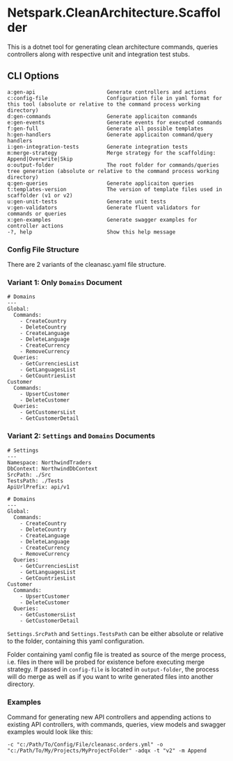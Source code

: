 # Netspark.CleanArchitecture.Scaffolder
This is a dotnet tool for generating clean architecture commands, queries controllers along with respective unit and integration test stubs.

## CLI Options
```
a:gen-api                       Generate controllers and actions
c:config-file                   Configuration file in yaml format for this tool (absolute or relative to the command process working directory)
d:gen-commands                  Generate applicaiton commands
e:gen-events                    Generate events for executed commands
f:gen-full                      Generate all possible templates
h:gen-handlers                  Generate applicaiton command/query handlers
i:gen-integration-tests         Generate integration tests
m:merge-strategy                Merge strategy for the scaffolding: Append|Overwrite|Skip
o:output-folder                 The root folder for commands/queries tree generation (absolute or relative to the command process working directory)
q:gen-queries                   Generate applicaiton queries
t:templates-version             The version of template files used in scaffolder (v1 or v2)
u:gen-unit-tests                Generate unit tests
v:gen-validators                Generate fluent validators for commands or queries
x:gen-examples                  Generate swagger examples for controller actions
-?, help                        Show this help message
```

###  Config File Structure

There are 2 variants of the cleanasc.yaml file structure. 

### Variant 1: Only `Domains` Document

```
# Domains
---
Global:
  Commands:
    - CreateCountry
    - DeleteCountry
    - CreateLanguage
    - DeleteLanguage
    - CreateCurrency
    - RemoveCurrency
  Queries:
    - GetCurrenciesList
    - GetLanguagesList
    - GetCountriesList
Customer
  Commands:
    - UpsertCustomer
    - DeleteCustomer
  Queries:
    - GetCustomersList
    - GetCustomerDetail
```

### Variant 2: `Settings` and  `Domains` Documents

```
# Settings
---
Namespace: NorthwindTraders 
DbContext: NorthwindDbContext
SrcPath: ./Src
TestsPath: ./Tests
ApiUrlPrefix: api/v1

# Domains
---
Global:
  Commands:
    - CreateCountry
    - DeleteCountry
    - CreateLanguage
    - DeleteLanguage
    - CreateCurrency
    - RemoveCurrency
  Queries:
    - GetCurrenciesList
    - GetLanguagesList
    - GetCountriesList
Customer
  Commands:
    - UpsertCustomer
    - DeleteCustomer
  Queries:
    - GetCustomersList
    - GetCustomerDetail
```

`Settings.SrcPath` and `Settings.TestsPath` can be either absolute or relative to the folder, containing this yaml configuration.

Folder containing yaml config file is treated as source of the merge process, i.e. files in there will be probed for existence before executing merge strategy.
If passed in `config-file` is located in `output-folder`, the process will do merge as well as if you want to write generated files into another directory.

###  Examples

Command for generating new API controllers and appending actions to existing API controllers, with commands, queries, view models and swagger examples would look like this:

```
-c "c:/Path/To/Config/File/cleanasc.orders.yml" -o "c:/Path/To/My/Projects/MyProjectFolder" -adqx -t "v2" -m Append
```